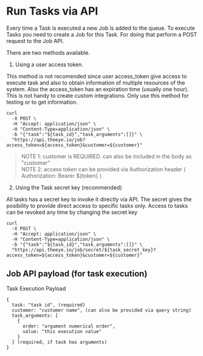 # Run Tasks via API

Every time a Task is executed a new Job is added to the queue.
To execute Tasks you need to create a Job for this Task.
For doing that perform a POST request to the Job API.

There are two methods available.

  1. Using a user access token.

  This method is not recomended since user access_token give access to execute task and also to obtain information of multiple resources of the system. 
  Also the access_token has an expiration time (usually one hour). This is not handy to create custom integrations.
  Only use this method for testing or to get information. 

  ```
  curl 
    -X POST \
    -H "Accept: application/json" \
    -H "Content-Type=application/json" \
    -b "{"task":"${task_id}","task_arguments":[]}" \
    "https://api.theeye.io/job?access_token=${access_token}&customer=${customer}"
  ```

  > NOTE 1: customer is REQUIRED. can also be included in the body as "customer"    
  > NOTE 2: access token can be provided vía Authorization header ( Authorization: Bearer ${token} )    

  2. Using the Task secret key (recommended)

  All tasks has a secret key to invoke it directly via API.
  The secret gives the posibility to provide direct access to specific tasks only.
  Access to tasks can be revoked any time by changing the secret key 


  ```
  curl 
    -X POST \
    -H "Accept: application/json" \
    -H "Content-Type=application/json" \
    -b "{"task":"${task_id}","task_arguments":[]}" \
    "https://api.theeye.io/job/secret/${task_secret_key}?access_token=${access_token}&customer=${customer}"
  ```

## Job API payload (for task execution)

Task Execution Payload 
```
{
  task: "task id", (required)
  customer: "customer name", (can also be provided via query string)
  task_arguments: [
    {
      order: "argument numerical order",
      value: "this execution value"
    }
  ] (required, if task has arguments)
}
```
